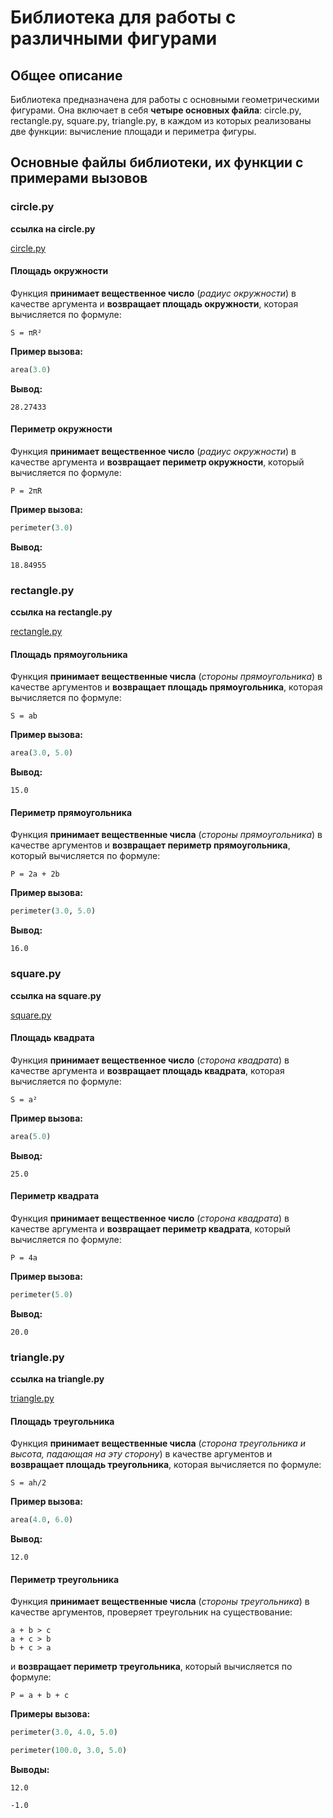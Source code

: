 # Библиотека для работы с различными фигурами

## Общее описание

Библиотека предназначена для работы с основными геометрическими фигурами. Она включает в себя **четыре основных файла**: circle.py, rectangle.py, square.py, triangle.py, в каждом из которых реализованы две функции: вычисление площади и периметра фигуры.

## Основные файлы библиотеки, их функции с примерами вызовов

### circle.py

**ссылка на circle.py**

[circle.py](../circle.py)

#### Площадь окружности
Функция **принимает вещественное число** (*радиус окружности*) в качестве аргумента и **возвращает площадь окружности**, которая вычисляется по формуле:
```
S = πR²
```

**Пример вызова:**
```python
area(3.0)
```

**Вывод:**
```
28.27433
```

#### Периметр окружности
Функция **принимает вещественное число** (*радиус окружности*) в качестве аргумента и **возвращает периметр окружности**, который вычисляется по формуле:
```
P = 2πR
```

**Пример вызова:**
```python
perimeter(3.0)
```

**Вывод:**
```
18.84955
```

### rectangle.py

**ссылка на rectangle.py**


[rectangle.py](../rectangle.py)



#### Площадь прямоугольника
Функция **принимает вещественные числа** (*стороны прямоугольника*) в качестве аргументов и **возвращает площадь прямоугольника**, которая вычисляется по формуле:
```
S = ab
```

**Пример вызова:**
```python
area(3.0, 5.0)
```

**Вывод:**
```
15.0
```

#### Периметр прямоугольника
Функция **принимает вещественные числа** (*стороны прямоугольника*) в качестве аргументов и **возвращает периметр прямоугольника**, который вычисляется по формуле:
```
P = 2a + 2b
```

**Пример вызова:**
```python
perimeter(3.0, 5.0)
```

**Вывод:**
```
16.0
```

### square.py

**ссылка на square.py**

[square.py](../square.py)

#### Площадь квадрата
Функция **принимает вещественное число** (*сторона квадрата*) в качестве аргумента и **возвращает площадь квадрата**, которая вычисляется по формуле:
```
S = a²
```

**Пример вызова:**
```python
area(5.0)
```

**Вывод:**
```
25.0
```

#### Периметр квадрата
Функция **принимает вещественное число** (*сторона квадрата*) в качестве аргумента и **возвращает периметр квадрата**, который вычисляется по формуле:
```
P = 4a
```

**Пример вызова:**
```python
perimeter(5.0)
```

**Вывод:**
```
20.0
```

### triangle.py

**ссылка на triangle.py**

[triangle.py](../triangle.py)

#### Площадь треугольника
Функция **принимает вещественные числа** (*сторона треугольника и высота, падающая на эту сторону*) в качестве аргументов и **возвращает площадь треугольника**, которая вычисляется по формуле:
```
S = ah/2
```

**Пример вызова:**
```python
area(4.0, 6.0)
```

**Вывод:**
```
12.0
```

#### Периметр треугольника
Функция **принимает вещественные числа** (*стороны треугольника*) в качестве аргументов, проверяет треугольник на существование:
```
a + b > c
a + c > b
b + c > a
```

и **возвращает периметр треугольника**, который вычисляется по формуле:
```
P = a + b + c
```

**Примеры вызова:**
```python
perimeter(3.0, 4.0, 5.0)
```

```python
perimeter(100.0, 3.0, 5.0)
```

**Выводы:**
```
12.0
```

```
-1.0
```
